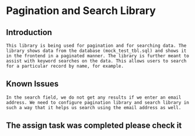 # Pagination and Search Library

## Introduction
	This library is being used for pagination and for searching data. The library shows data from the database (mock_test_tbl.sql) and shows it in the frontend in a paginated manner. The library is further meant to assist with keyword searches on the data. This allows users to search for a particular record by name, for example.

## Known Issues
	In the search field, we do not get any results if we enter an email address. We need to configure pagination library and search library in such a way that it helps us search using the email address as well.
	
## The assign task was completed please check it
